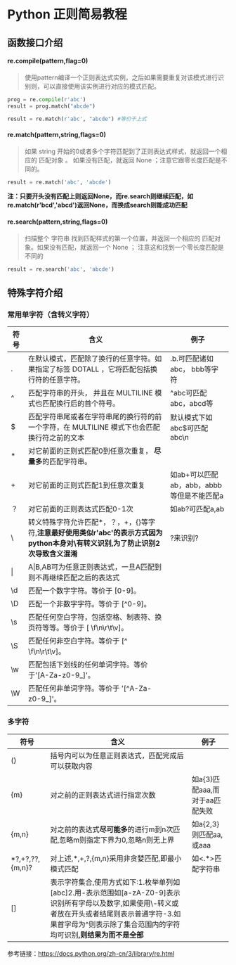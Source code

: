 # Python 正则简易教程
## 函数接口介绍
#### re.compile(pattern,flag=0)
> 使用pattern编译一个正则表达式实例，之后如果需要重复对该模式进行识别则，可以直接使用该实例进行对应的模式匹配。
 
```python
prog = re.compile(r'abc')
result = prog.match("abcde")

result = re.match(r'abc', "abcde") #等价于上式
```
#### re.match(pattern,string,flags=0)
>如果 string 开始的0或者多个字符匹配到了正则表达式样式，就返回一个相应的 匹配对象 。 如果没有匹配，就返回 None ；注意它跟零长度匹配是不同的。
```python
result = re.match('abc', 'abcde')
```
**注：只要开头没有匹配上则返回None，而re.search则继续匹配，如re.match(r'bcd','abcd')返回None，而换成search则能成功匹配**
#### re.search(pattern,string,flags=0)
>扫描整个 字符串 找到匹配样式的第一个位置，并返回一个相应的 匹配对象。如果没有匹配，就返回一个 None ； 注意这和找到一个零长度匹配是不同的
```python
result = re.search('abc', 'abcde')
```

## 特殊字符介绍
### 常用单字符（含转义字符）
|符号|含义|例子|
|---|---|---|
|.|在默认模式，匹配除了换行的任意字符。如果指定了标签 DOTALL ，它将匹配包括换行符的任意字符。|.b.可匹配诸如 abc， bbb等字符 
|^|匹配字符串的开头， 并且在 MULTILINE 模式也匹配换行后的首个符号。|^abc可匹配abc，abcd等
|$|匹配字符串尾或者在字符串尾的换行符的前一个字符，在 MULTILINE 模式下也会匹配换行符之前的文本|默认模式下如abc$可匹配abc\n
|*|对它前面的正则式匹配0到任意次重复， **尽量多**的匹配字符串。
|+|对它前面的正则式匹配1到任意次重复|如ab+可以匹配ab，abb，abbb等但是不能匹配a
|？|对它前面的正则表达式匹配0-1次|如ab?可匹配a,ab
|\ |转义特殊字符允许匹配*，？，+，{}等字符,**注意最好使用类似r'abc'的表示方式因为python本身对\有转义识别,为了防止识别2次导致含义混淆**|\?来识别?
| \||A\|B,AB可为任意正则表达式，一旦A匹配到则不再继续匹配之后的表达式|
|\d	|匹配一个数字字符。等价于 [0-9]。
|\D	|匹配一个非数字字符。等价于 [^0-9]。
|\s	|匹配任何空白字符，包括空格、制表符、换页符等等。等价于 [ \f\n\r\t\v]。
|\S	|匹配任何非空白字符。等价于 [^ \f\n\r\t\v]。
|\w	|匹配包括下划线的任何单词字符。等价于'[A-Za-z0-9_]'。
|\W	|匹配任何非单词字符。等价于 '[^A-Za-z0-9_]'。

### 多字符
|符号|含义|例子|
|---|---|---|
|()|括号内可以为任意正则表达式，匹配完成后可以获取内容|
|{m}|对之前的正则表达式进行指定次数|如a{3}匹配aaa,而对于aa匹配失败
|{m,n}|对之前的表达式**尽可能多**的进行m到n次匹配,忽略m则指定下界为0,忽略n则无上界|如a{2,3}则匹配aa,或aaa
|\*?,+?,??,{m,n}?|对上述\,*,+,?,{m,n}采用非贪婪匹配,即最小模式匹配|如<.*>匹配字符串
|[\]|表示字符集合,使用方式如下:1.枚举单列如\[abc]2.用-表示范围如\[a-zA-Z0-9]表示识别所有字母以及数字,如果使用\\-转义或者放在开头或者结尾则表示普通字符-3.如果首字母为^则表示除了集合范围内的字符均可识别<a><b><c>,则结果为<a>而不是全部
参考链接：https://docs.python.org/zh-cn/3/library/re.html